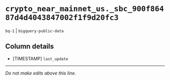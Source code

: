 # `crypto_near_mainnet_us._sbc_900f86487d4d4043847002f1f9d20fc3`
`bq-1` | `bigquery-public-data`

## Column details
* [TIMESTAMP] `last_update`

-------------------------------------------------------------------------------
*Do not make edits above this line.*
